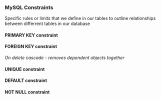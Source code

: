 ### MySQL Constraints  
Specific rules or limits that we define in our tables to outline relationships between differrent tables in our database

#### PRIMARY KEY constraint

#### FOREIGN KEY constraint
*On delete cascade - removes dependent objects together*
#### UNIQUE constraint

#### DEFAULT constraint

#### NOT NULL constraint